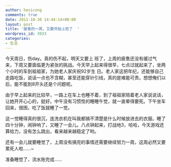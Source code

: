```yaml
---
author: hesicong
comments: true
date: 2011-10-30 14:44:14+00:00
layout: post
title: '疲惫的一周，又要开始上班了  '
wordpress_id: 3033
categories:
- 生活
---
```


今天周日，伤day。真的伤不起，明天又要上 班了，上周的疲惫还没有缓过气来，下周又要面临更为紧张的挑战。今天早上起来得很早，七点过就起来了，坐两个小时的车到祖祖家，为她老人家庆祝92岁生 日。老人家这把年纪，还能够自己走路吃饭，说话一点也不含糊，甚至还能穿针引线，真的是难能可贵。想想俺们以后，能不能到8开头还是个问题呢。

由于早上起来的比较早，一路上在车上也睡不着，到了祖祖家陪着老人家说说话，让她开开心心的，挺好。中午没有习惯性的睡睡午觉，就一直晕得要死。下午坐车回来，很困，吃了饭就睡了一觉。

这一觉睡得真的很沉，连洗衣机在叫我都搞不清楚是什么时候放进去的衣服。睡了四十分钟，闹钟响了，又睡了一会儿。八点钟起来，打战地3，哈哈，今天游戏还算给力，没有怎么跳出，看来越来越稳定了哟。

还有一会儿就要睡觉了，上周没有搞完的事情还需要继续努力一周，这周必然又要累死人啦……~

准备睡觉了，流水账完成……
